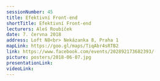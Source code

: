 ```yaml
---
sessionNumber: 45
title: Efektivní Front-end
shortTitle: Efektivní Front-end
lecturers: Aleš Roubíček
date: 7. června 2018
address: Loft N8<br> Nekázanka 8, Praha 1
mapLink: https://goo.gl/maps/TiqAbr4sRTB2
link: https://www.facebook.com/events/202892173682393/
picture: posters/2018-06-07.jpg
presentationLink:
videoLink:
---
```

